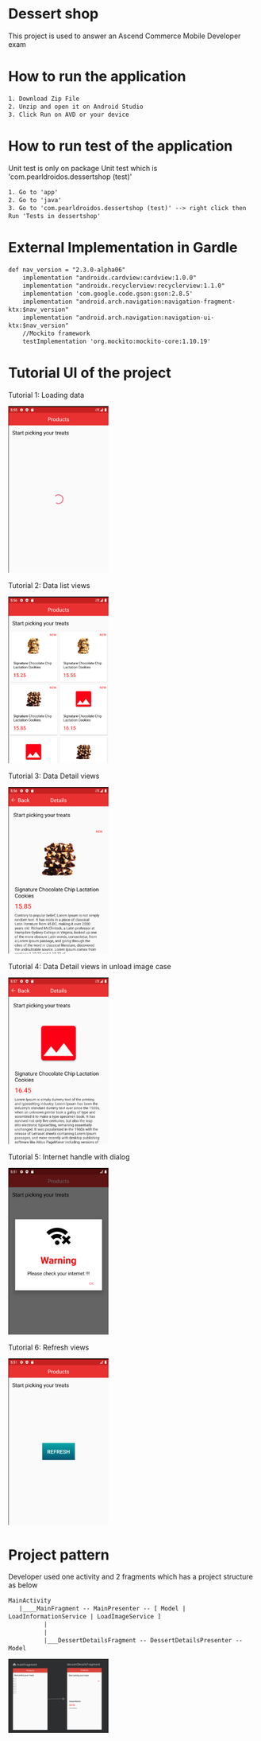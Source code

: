 # Dessert shop
   This project is used to answer an Ascend Commerce Mobile Developer exam

# How to run the application
```
1. Download Zip File
2. Unzip and open it on Android Studio
3. Click Run on AVD or your device
```

# How to run test of the application

Unit test is only on package Unit test which is 'com.pearldroidos.dessertshop (test)'
```
1. Go to 'app'
2. Go to 'java'
3. Go to 'com.pearldroidos.dessertshop (test)' --> right click then Run 'Tests in dessertshop'
```

# External Implementation in Gardle
```
def nav_version = "2.3.0-alpha06"
    implementation "androidx.cardview:cardview:1.0.0"
    implementation "androidx.recyclerview:recyclerview:1.1.0"
    implementation 'com.google.code.gson:gson:2.8.5'
    implementation "android.arch.navigation:navigation-fragment-ktx:$nav_version"
    implementation "android.arch.navigation:navigation-ui-ktx:$nav_version"
    //Mockito framework
    testImplementation 'org.mockito:mockito-core:1.10.19'
```

# Tutorial UI of the project

Tutorial 1: Loading data

<img src="https://github.com/PearlDroidOs/dessert-shop/blob/master/app/sampledata/tu_1.png" width="40%" height="40%">

Tutorial 2: Data list views

<img src="https://github.com/PearlDroidOs/dessert-shop/blob/master/app/sampledata/tu_2.png" width="40%" height="40%">

Tutorial 3: Data Detail views

<img src="https://github.com/PearlDroidOs/dessert-shop/blob/master/app/sampledata/tu_3.png" width="40%" height="40%">

Tutorial 4: Data Detail views in unload image case

<img src="https://github.com/PearlDroidOs/dessert-shop/blob/master/app/sampledata/tu_4.png" width="40%" height="40%">

Tutorial 5: Internet handle with dialog

<img src="https://github.com/PearlDroidOs/dessert-shop/blob/master/app/sampledata/tu_5.png" width="40%" height="40%">

Tutorial 6: Refresh views

<img src="https://github.com/PearlDroidOs/dessert-shop/blob/master/app/sampledata/tu_6.png" width="40%" height="40%">

# Project pattern
  
  Developer used one activity and 2 fragments which has a project structure as below
  
  ```
  MainActivity
     |____MainFragment -- MainPresenter -- [ Model | LoadInformationService | LoadImageService ]
            |
            |
            |___DessertDetailsFragment -- DessertDetailsPresenter -- Model
  ```

<img src="https://github.com/PearlDroidOs/dessert-shop/blob/master/app/sampledata/tu_7.png" width="40%" height="40%">
